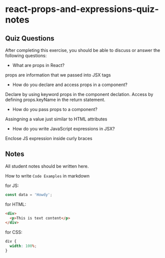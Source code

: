 # react-props-and-expressions-quiz-notes

## Quiz Questions

After completing this exercise, you should be able to discuss or answer the following questions:

- What are props in React?

props are information that we passed into JSX tags

- How do you declare and access props in a component?

Declare by using keyword props in the component declation.
Access by defining props.keyName in the return statement.

- How do you pass props to a component?

Assingning a value just similar to HTML attributes

- How do you write JavaScript expressions in JSX?

Enclose JS expression inside curly braces

## Notes

All student notes should be written here.

How to write `Code Examples` in markdown

for JS:

```javascript
const data = 'Howdy';
```

for HTML:

```html
<div>
  <p>This is text content</p>
</div>
```

for CSS:

```css
div {
  width: 100%;
}
```
